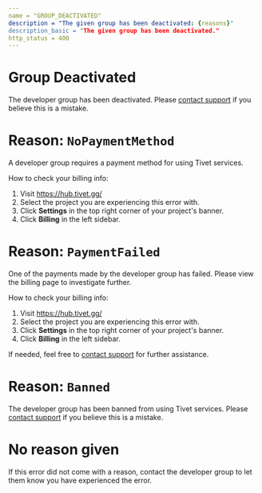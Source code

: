 ```yaml
---
name = "GROUP_DEACTIVATED"
description = "The given group has been deactivated: {reasons}"
description_basic = "The given group has been deactivated."
http_status = 400
---
```


# Group Deactivated

The developer group has been deactivated. Please [contact support](https://tivet.gg/support) if you believe
this is a mistake.

# Reason: `NoPaymentMethod`

A developer group requires a payment method for using Tivet services.

How to check your billing info:

1. Visit https://hub.tivet.gg/
2. Select the project you are experiencing this error with.
3. Click **Settings** in the top right corner of your project's banner.
4. Click **Billing** in the left sidebar.

# Reason: `PaymentFailed`

One of the payments made by the developer group has failed. Please view the billing page to investigate
further.

How to check your billing info:

1. Visit https://hub.tivet.gg/
2. Select the project you are experiencing this error with.
3. Click **Settings** in the top right corner of your project's banner.
4. Click **Billing** in the left sidebar.

If needed, feel free to [contact support](https://tivet.gg/support) for further assistance.

# Reason: `Banned`

The developer group has been banned from using Tivet services. Please
[contact support](https://tivet.gg/support) if you believe this is a mistake.

# No reason given

If this error did not come with a reason, contact the developer group to let them know you have experienced
the error.
